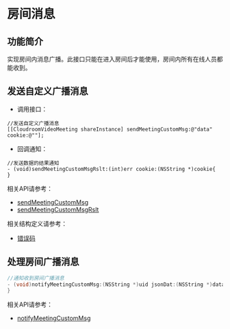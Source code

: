 # 房间消息

## 功能简介

实现房间内消息广播。此接口只能在进入房间后才能使用，房间内所有在线人员都能收到。


<h2 id=sendMeetingCustomMsg>发送自定义广播消息</h2>

- 调用接口：
```  oc
//发送自定义广播消息
[[CloudroomVideoMeeting shareInstance] sendMeetingCustomMsg:@"data" cookie:@""];
```
- 回调通知：

```  oc
//发送数据的结果通知
- (void)sendMeetingCustomMsgRslt:(int)err cookie:(NSString *)cookie{
}
```

相关API请参考：
* [sendMeetingCustomMsg](Apis.md#sendMeetingCustomMsg)
* [sendMeetingCustomMsgRslt](Apis.md#sendMeetingCustomMsgRslt)

相关结构定义请参考：
* [错误码](Constant.md#CRVIDEOSDK_ERR_DEF)


## 处理房间广播消息


```cpp
//通知收到房间广播消息
- (void)notifyMeetingCustomMsg:(NSString *)uid jsonDat:(NSString *)data{
}
```

相关API请参考：
* [notifyMeetingCustomMsg](Apis.md#notifyMeetingCustomMsg)


